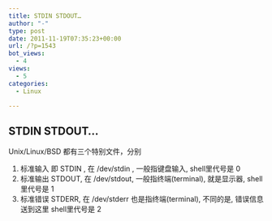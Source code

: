 ```yaml
---
title: STDIN STDOUT…
author: "-"
type: post
date: 2011-11-19T07:35:23+00:00
url: /?p=1543
bot_views:
  - 4
views:
  - 5
categories:
  - Linux

---
```

## STDIN STDOUT…
Unix/Linux/BSD 都有三个特别文件，分别
1) 标准输入 即 STDIN , 在 /dev/stdin ,
   一般指键盘输入, shell里代号是 0
2) 标准输出 STDOUT, 在 /dev/stdout,
   一般指终端(terminal), 就是显示器, shell里代号是 1
3) 标准错误 STDERR, 在 /dev/stderr
   也是指终端(terminal), 不同的是, 错误信息送到这里
   shell里代号是 2
